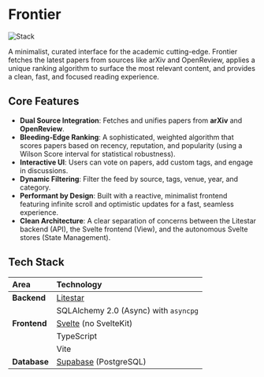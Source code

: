 # Frontier

![Stack](https://img.shields.io/badge/stack-Litestar_|_Svelte_|_Supabase-007aff.svg)

A minimalist, curated interface for the academic cutting-edge. Frontier fetches the latest papers from sources like arXiv and OpenReview, applies a unique ranking algorithm to surface the most relevant content, and provides a clean, fast, and focused reading experience.

## Core Features

-   **Dual Source Integration**: Fetches and unifies papers from **arXiv** and **OpenReview**.
-   **Bleeding-Edge Ranking**: A sophisticated, weighted algorithm that scores papers based on recency, reputation, and popularity (using a Wilson Score interval for statistical robustness).
-   **Interactive UI**: Users can vote on papers, add custom tags, and engage in discussions.
-   **Dynamic Filtering**: Filter the feed by source, tags, venue, year, and category.
-   **Performant by Design**: Built with a reactive, minimalist frontend featuring infinite scroll and optimistic updates for a fast, seamless experience.
-   **Clean Architecture**: A clear separation of concerns between the Litestar backend (API), the Svelte frontend (View), and the autonomous Svelte stores (State Management).

## Tech Stack

| Area      | Technology                                             |
| :-------- | :----------------------------------------------------- |
| **Backend** | [Litestar](https://litestar.dev/)                      |
|           | SQLAlchemy 2.0 (Async) with `asyncpg`                  |
| **Frontend**  | [Svelte](https://svelte.dev/) (no SvelteKit)           |
|           | TypeScript                                             |
|           | Vite                                                   |
| **Database**  | [Supabase](https://supabase.com/) (PostgreSQL)         |
